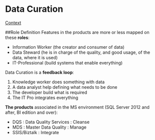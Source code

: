 # Data Curation
[Context](https://github.com/Fleid/SQLSat-Paris-2014---DQS-MDS-PreConf/blob/master/README.md)

##Role Definition
Features in the products are more or less mapped on these **roles**:
- Information Worker (the creator and consumer of data)
- Data Steward (he is in charge of the quality, and good usage, of the data, where it is used)
- IT-Professional (build systems that enable everything)

Data Curation is a **feedback loop**:

1. Knowledge worker does something with data
2. A data analyst help defining what needs to be done
3. The developer build what is required
4. The IT Pro integrates everything

**The products** associated in the MS environment (SQL Server 2012 and after, BI edition and over):
- DQS : Data Quality Services : Cleanse
- MDS : Master Data Quality : Manage
- SSIS/Biztalk : Integrate